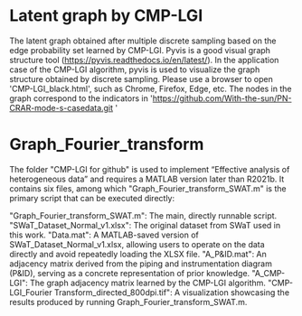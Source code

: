 # Latent graph by CMP-LGI
The latent graph obtained after multiple discrete sampling based on the edge probability set learned by CMP-LGI.
Pyvis is a good visual graph structure tool (https://pyvis.readthedocs.io/en/latest/). In the application case of the CMP-LGI algorithm, pyvis is used to visualize the graph structure obtained by discrete sampling. Please use a browser to open 'CMP-LGI_black.html', such as Chrome, Firefox, Edge, etc. The nodes in the graph correspond to the indicators in 'https://github.com/With-the-sun/PN-CRAR-mode-s-casedata.git '

# Graph_Fourier_transform
The folder "CMP-LGI for github" is used to implement “Effective analysis of heterogeneous data” and requires a MATLAB version later than R2021b. It contains six files, among which "Graph_Fourier_transform_SWAT.m" is the primary script that can be executed directly:

"Graph_Fourier_transform_SWAT.m": The main, directly runnable script.
"SWaT_Dataset_Normal_v1.xlsx": The original dataset from SWaT used in this work.
"Data.mat": A MATLAB-saved version of SWaT_Dataset_Normal_v1.xlsx, allowing users to operate on the data directly and avoid repeatedly loading the XLSX file.
"A_P&ID.mat": An adjacency matrix derived from the piping and instrumentation diagram (P&ID), serving as a concrete representation of prior knowledge.
"A_CMP-LGI": The graph adjacency matrix learned by the CMP-LGI algorithm.
"CMP-LGI_Fourier Transform_directed_800dpi.tif": A visualization showcasing the results produced by running Graph_Fourier_transform_SWAT.m.
